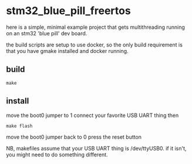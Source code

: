# stm32_blue_pill_freertos

here is a simple, minimal example project that gets multithreading running
on an stm32 'blue pill' dev board.

the build scripts are setup to use docker, so the only build requirement is
that you have gmake installed and docker running.

## build

```
make
```

## install

move the boot0 jumper to 1
connect your favorite USB UART thing then

```
make flash
```

move the boot0 jumper back to 0
press the reset button

NB, makefiles assume that your USB UART thing is /dev/ttyUSB0.
if it isn't, you might need to do something different.

